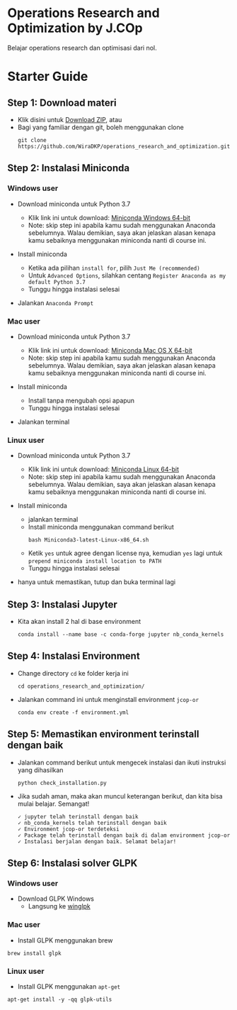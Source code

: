 # Operations Research and Optimization by J.COp
Belajar operations research dan optimisasi dari nol.

# Starter Guide
## Step 1: Download materi
- Klik disini untuk [Download ZIP](https://github.com/WiraDKP/operations_research_and_optimization/archive/refs/heads/main.zip), atau
- Bagi yang familiar dengan git, boleh menggunakan clone
    ```
    git clone https://github.com/WiraDKP/operations_research_and_optimization.git
    ```

## Step 2: Instalasi Miniconda
### **Windows user**
- Download miniconda untuk Python 3.7
    - Klik link ini untuk download: [Miniconda Windows 64-bit](https://repo.anaconda.com/miniconda/Miniconda3-latest-Windows-x86_64.exe)
    - Note: skip step ini apabila kamu sudah menggunakan Anaconda sebelumnya. Walau demikian, saya akan jelaskan alasan kenapa kamu sebaiknya menggunakan miniconda nanti di course ini.

- Install miniconda
    - Ketika ada pilihan `install for`, pilih `Just Me (recommended)`
    - Untuk `Advanced Options`, silahkan centang `Register Anaconda as my default Python 3.7`
    - Tunggu hingga instalasi selesai

- Jalankan `Anaconda Prompt`

### **Mac user**
- Download miniconda untuk Python 3.7
    - Klik link ini untuk download: [Miniconda Mac OS X 64-bit](https://repo.anaconda.com/miniconda/Miniconda3-latest-MacOSX-x86_64.pkg)
    - Note: skip step ini apabila kamu sudah menggunakan Anaconda sebelumnya. Walau demikian, saya akan jelaskan alasan kenapa kamu sebaiknya menggunakan miniconda nanti di course ini.

- Install miniconda
    - Install tanpa mengubah opsi apapun
    - Tunggu hingga instalasi selesai

- Jalankan terminal

### **Linux user**
- Download miniconda untuk Python 3.7
    - Klik link ini untuk download: [Miniconda Linux 64-bit](https://repo.anaconda.com/miniconda/Miniconda3-latest-Linux-x86_64.sh)
    - Note: skip step ini apabila kamu sudah menggunakan Anaconda sebelumnya. Walau demikian, saya akan jelaskan alasan kenapa kamu sebaiknya menggunakan miniconda nanti di course ini.
    
- Install miniconda
    - jalankan terminal
    - Install miniconda menggunakan command berikut
        ```
        bash Miniconda3-latest-Linux-x86_64.sh
        ```
    - Ketik `yes` untuk agree dengan license nya, kemudian `yes` lagi untuk `prepend miniconda install location to PATH`
    - Tunggu hingga instalasi selesai
    
- hanya untuk memastikan, tutup dan buka terminal lagi

## Step 3: Instalasi Jupyter 
- Kita akan install 2 hal di base environment
    ```
    conda install --name base -c conda-forge jupyter nb_conda_kernels
    ```

## Step 4: Instalasi Environment
- Change directory `cd` ke folder kerja ini
    ```
    cd operations_research_and_optimization/
    ```
- Jalankan command ini untuk menginstall environment `jcop-or`
    ```
    conda env create -f environment.yml
    ```

## Step 5: Memastikan environment terinstall dengan baik
- Jalankan command berikut untuk mengecek instalasi dan ikuti instruksi yang dihasilkan
    ```
    python check_installation.py
    ```
- Jika sudah aman, maka akan muncul keterangan berikut, dan kita bisa mulai belajar. Semangat!
    ```
    ✓ jupyter telah terinstall dengan baik
    ✓ nb_conda_kernels telah terinstall dengan baik
    ✓ Environment jcop-or terdeteksi
    ✓ Package telah terinstall dengan baik di dalam environment jcop-or
    ✓ Instalasi berjalan dengan baik. Selamat belajar!
    ```

## Step 6: Instalasi solver GLPK
### **Windows user**
- Download GLPK Windows
    - Langsung ke [winglpk](https://winglpk.sourceforge.net/)

### **Mac user**
- Install GLPK menggunakan brew
```
brew install glpk
```

### **Linux user**
- Install GLPK menggunakan `apt-get`
```
apt-get install -y -qq glpk-utils
```
